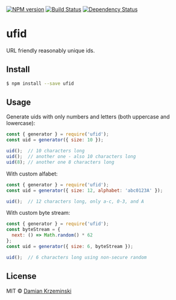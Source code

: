 [![NPM version][npm-image]][npm-url]
[![Build Status][build-image]][build-url]
[![Dependency Status][deps-image]][deps-url]

# ufid

URL friendly reasonably unique ids.

## Install

```sh
$ npm install --save ufid
```

## Usage

Generate uids with only numbers and letters (both uppercase and lowercase):

```js
const { generator } = require('ufid');
const uid = generator({ size: 10 });

uid();  // 10 characters long
uid();  // another one - also 10 characters long
uid(8); // another one 8 characters long
```


With custom alfabet:

```js
const { generator } = require('ufid');
const uid = generator({ size: 12, alphabet: 'abc0123A' });

uid();  // 12 characters long, only a-c, 0-3, and A

```


With custom byte stream:

```js
const { generator } = require('ufid');
const byteStream = {
  next: () => Math.random() * 62
};
const uid = generator({ size: 6, byteStream });

uid();  // 6 characters long using non-secure random

```


## License

MIT © [Damian Krzeminski](https://pirxpilot.me)

[npm-image]: https://img.shields.io/npm/v/ufid
[npm-url]: https://npmjs.org/package/ufid

[build-url]: https://github.com/pirxpilot/ufid/actions/workflows/check.yaml
[build-image]: https://img.shields.io/github/workflow/status/pirxpilot/ufid/check

[deps-image]: https://img.shields.io/librariesio/release/npm/ufid
[deps-url]: https://libraries.io/npm/ufid

